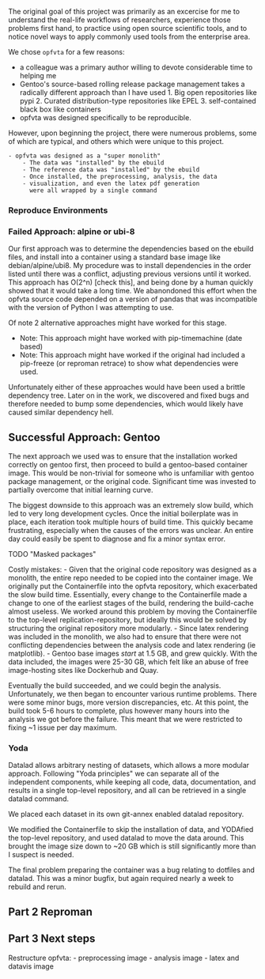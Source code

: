 The original goal of this project was primarily as an excercise for me
to understand the real-life workflows of researchers, experience those
problems first hand, to practice using open source scientific tools, and
to notice novel ways to apply commonly used tools from the enterprise
area.

We chose `opfvta` for a few reasons:
 - a colleague was a primary author willing to devote considerable time
     to helping me
 - Gentoo's source-based rolling release package management takes a
   radically different approach than I have used
        1. Big open repositories like pypi
        2. Curated distribution-type repositories like EPEL
        3. self-contained black box like containers
 - opfvta was designed specifically to be reproducible.


However, upon beginning the project, there were numerous problems, some
of which are typical, and others which were unique to this project.

    - opfvta was designed as a "super monolith"
        - The data was "installed" by the ebuild
        - The reference data was "installed" by the ebuild
        - Once installed, the preprocessing, analysis, the data
        - visualization, and even the latex pdf generation
          were all wrapped by a single command

### Reproduce Environments



### Failed Approach: alpine or ubi-8

Our first approach was to determine the dependencies based on the ebuild
files, and install into a container using a standard base image like
debian/alpine/ubi8. My procedure was to install dependencies in the
order listed until there was a conflict, adjusting previous versions
until it worked. This approach has O(2^n) [check this], and being done
by a human quickly showed that it would take a long time. We abanondoned
this effort when the opfvta source code depended on a version of pandas that
was incompatible with the version of Python I was attempting to use.

Of note 2 alternative approaches might have worked for this stage.
- Note: This approach might have worked with pip-timemachine (date
    based)
- Note: This approach might have worked if the original had included a
    pip-freeze (or reproman retrace) to show what dependencies were
    used.

Unfortunately either of these approaches would have been used a brittle
dependency tree. Later on in the work, we discovered and fixed bugs and
therefore needed to bump some dependencies, which would likely have
caused similar dependency hell.

## Successful Approach: Gentoo

The next approach we used was to ensure that the installation worked
correctly on gentoo first, then proceed to build a gentoo-based container image.
This would be non-trivial for someone who is unfamiliar with gentoo package
management, or the original code. Significant time was invested to
partially overcome that initial learning curve.

The biggest downside to this approach was an extremely slow build, which
led to very long development cycles. Once the initial boilerplate was in
place, each iteration took multiple hours of build time. This quickly
became frustrating, especially when the causes of the errors was
unclear. An entire day could easily be spent to diagnose and fix a minor
syntax error.

TODO "Masked packages"

Costly mistakes:
    - Given that the original code repository was designed as a
        monolith, the entire repo needed to be copied into the container
        image. We originally put the Containerfile into the opfvta
        repository, which exacerbated the slow build time. Essentially,
        every change to the Containerfile made a change to one of the
        earliest stages of the build, rendering the build-cache almost
        useless. We worked around this problem by moving the
        Containerfile to the top-level replication-repository, but
        ideally this would be solved by structuring the original
        repository more modularly. 
    - Since latex rendering was included in the monolith, we also had to
        ensure that there were not conflicting dependencies between the
        analysis code and latex rendering (ie matplotlib). 
    - Gentoo base images *start* at 1.5 GB, and grew quickly. With the
        data included, the images were 25-30 GB, which felt like an abuse
        of free image-hosting sites like Dockerhub and Quay. 

Eventually the build succeeded, and we could begin the analysis.
Unfortunately, we then began to encounter various runtime problems.
There were some minor bugs, more version discrepancies, etc. At this
point, the build took 5-6 hours to complete, plus however many hours
into the analysis we got before the failure. This meant that we were
restricted to fixing ~1 issue per day maximum.

### Yoda

Datalad allows arbitrary nesting of datasets, which allows a more
modular approach. Following "Yoda principles" we can separate all of the
independent components, while keeping all code, data, documentation, and
results in a single top-level repository, and all can be retrieved in a
single datalad command.

We placed each dataset in its own git-annex enabled datalad repository.

[//]: # (Not only does this enable separate versioning of each dataset, it also
enables future researchers to easily substitute their own data, code, or
reference data and repeat the analysis. ——— in discussion.txt)

We modified the Containerfile to skip the installation of data, and
YODAfied the top-level repository, and used datalad to move the data
around. This brought the image size down to ~20 GB which is still
significantly more than I suspect is needed.

The final problem preparing the container was a bug relating to dotfiles
and datalad. This was a minor bugfix, but again required nearly a week
to rebuild and rerun. 

## Part 2 Reproman



## Part 3 Next steps

Restructure opfvta:
    - preprocessing image
    - analysis image
    - latex and datavis image
